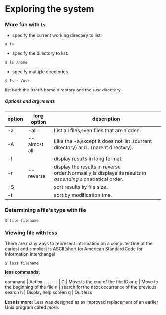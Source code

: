 # Exploring the system
### More fun with `ls`
* specify the current working directory to list:
```
$ ls
```

* specify the directory to list:
```
$ ls /home
```

* specify multiple directories
```
$ ls ~ /usr
```
list both the user's home directory and the /usr directory.

##### Options and arguments
option | long option | description
------ | ------ | ------ 
-a     | -all | List all files,even files that are hidden.
-A | --almost all | Like the -a,except it does not list .(current directory) and ..(parent directory).
-l | | display results in long format.
-r | --reverse | display the results in reverse order.Normaally,ls displays its results in *ascending* alphabetical order.
-S | | sort results by file size.
-t | | sort by modification tme.

### Determining a file's type with file
```
$ file filename
```

### Viewing file with less
There are many ways to represent information on a computer.One of the eariest and simpliest is ASCII(short for American Standard Code for Information Interchange)
```
$ less filename
```
**less commands:**

command | Action
------- |
G | Move to the end of the file
1G or g | Move to the beginning of the file
n | search for the next occurrence of the previous search
h | Display help screen
q | Quit less

**Less is more:**
Less was designed as an improved replacement of an earlier Unix program called *more*.
